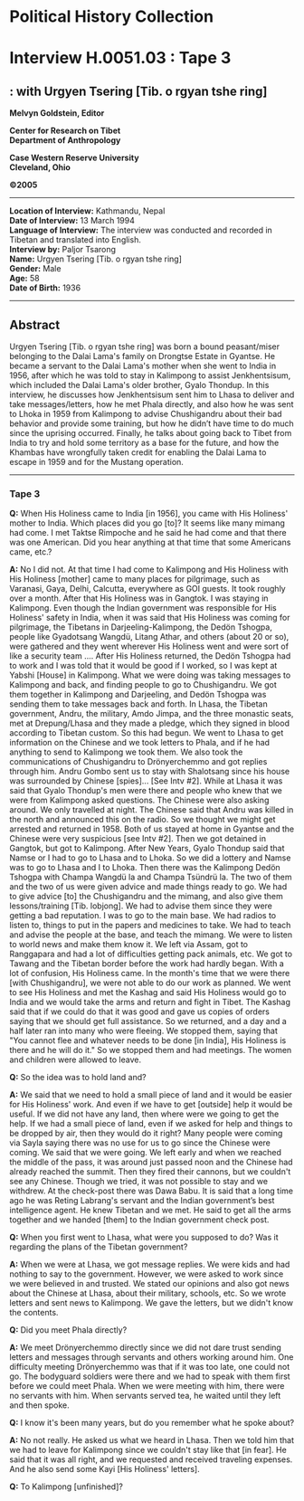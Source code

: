 # Political History Collection  
# Interview H.0051.03 : Tape 3  
##  : with Urgyen Tsering [Tib. o rgyan tshe ring]  


**Melvyn Goldstein, Editor**  

**Center for Research on Tibet**  
**Department of Anthropology**  

**Case Western Reserve University**  
**Cleveland, Ohio**  

**©2005**  

---  
**Location of Interview:** Kathmandu, Nepal  
**Date of Interview:** 13 March 1994  
**Language of Interview:** The interview was conducted and recorded in Tibetan and translated into English.  
**Interview by:** Paljor Tsarong  
**Name:** Urgyen Tsering [Tib. o rgyan tshe ring]  
**Gender:** Male  
**Age:** 58  
**Date of Birth:** 1936  

---  
## Abstract  

 Urgyen Tsering [Tib. o rgyan tshe ring] was born a bound peasant/miser belonging to the Dalai Lama's family on Drongtse Estate in Gyantse. He became a servant to the Dalai Lama's mother when she went to India in 1956, after which he was told to stay in Kalimpong to assist Jenkhentsisum, which included the Dalai Lama's older brother, Gyalo Thondup. In this interview, he discusses how Jenkhentsisum sent him to Lhasa to deliver and take messages/letters, how he met Phala directly, and also how he was sent to Lhoka in 1959 from Kalimpong to advise Chushigandru about their bad behavior and provide some training, but how he didn’t have time to do much since the uprising occurred. Finally, he talks about going back to Tibet from India to try and hold some territory as a base for the future, and how the Khambas have wrongfully taken credit for enabling the Dalai Lama to escape in 1959 and for the Mustang operation.
  
---
### Tape 3  
**Q:**  When His Holiness came to India [in 1956], you came with His Holiness' mother to India. Which places did you go [to]? It seems like many mimang had come. I met Taktse Rimpoche and he said he had come and that there was one American. Did you hear anything at that time that some Americans came, etc.?   

**A:**  No I did not. At that time I had come to Kalimpong and His Holiness with His Holiness [mother] came to many places for pilgrimage, such as Varanasi, Gaya, Delhi, Calcutta, everywhere as GOI guests. It took roughly over a month. After that His Holiness was in Gangtok. I was staying in Kalimpong. Even though the Indian government was responsible for His Holiness' safety in India, when it was said that His Holiness was coming for pilgrimage, the Tibetans in Darjeeling-Kalimpong, the Dedön Tshogpa, people like Gyadotsang Wangdü, Litang Athar, and others (about 20 or so), were gathered and they went wherever His Holiness went and were sort of like a security team .... After His Holiness returned, the Dedön Tshogpa had to work and I was told that it would be good if I worked, so I was kept at Yabshi [House] in Kalimpong. What we were doing was taking messages to Kalimpong and back, and finding people to go to Chushigandru. We got them together in Kalimpong and Darjeeling, and Dedön Tshogpa was sending them to take messages back and forth. In Lhasa, the Tibetan government, Andru, the military, Amdo Jimpa, and the three monastic seats, met at Drepung/Lhasa and they made a pledge, which they signed in blood according to Tibetan custom. So this had begun. We went to Lhasa to get information on the Chinese and we took letters to Phala, and if he had anything to send to Kalimpong we took them. We also took the communications of Chushigandru to Drönyerchemmo and got replies through him. Andru Gombo sent us to stay with Shalotsang since his house was surrounded by Chinese [spies]... [See Intv #2]. While at Lhasa it was said that Gyalo Thondup's men were there and people who knew that we were from Kalimpong asked questions. The Chinese were also asking around. We only travelled at night. The Chinese said that Andru was killed in the north and announced this on the radio. So we thought we might get arrested and returned in 1958. Both of us stayed at home in Gyantse and the Chinese were very suspicious [see Intv #2]. Then we got detained in Gangtok, but got to Kalimpong. After New Years, Gyalo Thondup said that Namse or I had to go to Lhasa and to Lhoka. So we did a lottery and Namse was to go to Lhasa and I to Lhoka. Then there was the Kalimpong Dedön Tshogpa with Champa Wangdü la and Champa Tsündrü la. The two of them and the two of us were given advice and made things ready to go. We had to give advice [to] the Chushigandru and the mimang, and also give them lessons/training [Tib. lobjong]. We had to advise them since they were getting a bad reputation. I was to go to the main base. We had radios to listen to, things to put in the papers and medicines to take. We had to teach and advise the people at the base, and teach the mimang. We were to listen to world news and make them know it. We left via Assam, got to Ranggapara and had a lot of difficulties getting pack animals, etc. We got to Tawang and the Tibetan border before the work had hardly began. With a lot of confusion, His Holiness came. In the month's time that we were there [with Chushigandru], we were not able to do our work as planned. We went to see His Holiness and met the Kashag and said His Holiness would go to India and we would take the arms and return and fight in Tibet. The Kashag said that if we could do that it was good and gave us copies of orders saying that we should get full assistance. So we returned, and a day and a half later ran into many who were fleeing. We stopped them, saying that "You cannot flee and whatever needs to be done [in India], His Holiness is there and he will do it." So we stopped them and had meetings. The women and children were allowed to leave.   

**Q:**  So the idea was to hold land and?   

**A:**  We said that we need to hold a small piece of land and it would be easier for His Holiness' work. And even if we have to get [outside] help it would be useful. If we did not have any land, then where were we going to get the help. If we had a small piece of land, even if we asked for help and things to be dropped by air, then they would do it right? Many people were coming via Sayla saying there was no use for us to go since the Chinese were coming. We said that we were going. We left early and when we reached the middle of the pass, it was around just passed noon and the Chinese had already reached the summit. Then they fired their cannons, but we couldn't see any Chinese. Though we tried, it was not possible to stay and we withdrew. At the check-post there was Dawa Babu. It is said that a long time ago he was Reting Labrang's servant and the Indian government’s best intelligence agent. He knew Tibetan and we met. He said to get all the arms together and we handed [them] to the Indian government check post.   

**Q:**  When you first went to Lhasa, what were you supposed to do? Was it regarding the plans of the Tibetan government?   

**A:**  When we were at Lhasa, we got message replies. We were kids and had nothing to say to the government. However, we were asked to work since we were believed in and trusted. We stated our opinions and also got news about the Chinese at Lhasa, about their military, schools, etc. So we wrote letters and sent news to Kalimpong. We gave the letters, but we didn't know the contents.   

**Q:**  Did you meet Phala directly?   

**A:**  We meet Drönyerchemmo directly since we did not dare trust sending letters and messages through servants and others working around him. One difficulty meeting Drönyerchemmo was that if it was too late, one could not go. The bodyguard soldiers were there and we had to speak with them first before we could meet Phala. When we were meeting with him, there were no servants with him. When servants served tea, he waited until they left and then spoke.   

**Q:**  I know it's been many years, but do you remember what he spoke about?   

**A:**  No not really. He asked us what we heard in Lhasa. Then we told him that we had to leave for Kalimpong since we couldn't stay like that [in fear]. He said that it was all right, and we requested and received traveling expenses. And he also send some Kayi [His Holiness' letters].   

**Q:**  To Kalimpong [unfinished]?  

